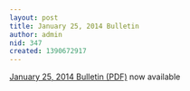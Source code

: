 ```yaml
---
layout: post
title: January 25, 2014 Bulletin
author: admin
nid: 347
created: 1390672917
---
```

<p><a href="http://www.botwoodsda.org/sites/botwoodsda.org/files/01.%20January%2025%2C%202014.pdf">January 25, 2014 Bulletin (PDF)</a> now available</p>
